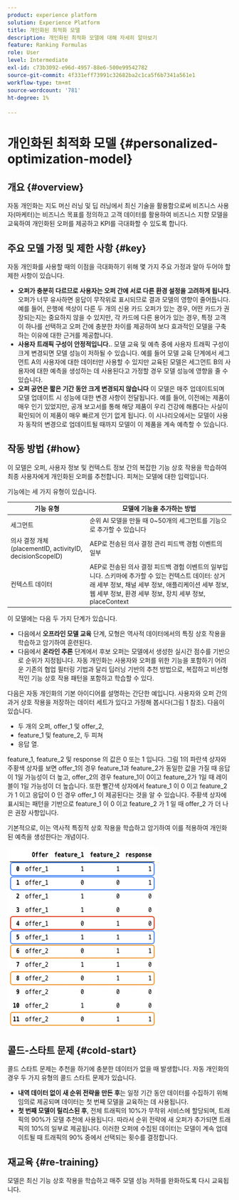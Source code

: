 ```yaml
---
product: experience platform
solution: Experience Platform
title: 개인화된 최적화 모델
description: 개인화된 최적화 모델에 대해 자세히 알아보기
feature: Ranking Formulas
role: User
level: Intermediate
exl-id: c73b3092-e96d-4957-88e6-500e99542782
source-git-commit: 4f331eff73991c32682ba2c1ca5f6b7341a561e1
workflow-type: tm+mt
source-wordcount: '781'
ht-degree: 1%

---
```


# 개인화된 최적화 모델 {#personalized-optimization-model}

## 개요 {#overview}

자동 개인화는 지도 머신 러닝 및 딥 러닝에서 최신 기술을 활용함으로써 비즈니스 사용자(마케터)는 비즈니스 목표를 정의하고 고객 데이터를 활용하여 비즈니스 지향 모델을 교육하여 개인화된 오퍼를 제공하고 KPI를 극대화할 수 있도록 합니다.

## 주요 모델 가정 및 제한 사항 {#key}

자동 개인화를 사용할 때의 이점을 극대화하기 위해 몇 가지 주요 가정과 알아 두어야 할 제한 사항이 있습니다.

* **오퍼가 충분히 다르므로 사용자는 오퍼 간에 서로 다른 환경 설정을 고려하게 됩니다**. 오퍼가 너무 유사하면 응답이 무작위로 표시되므로 결과 모델의 영향이 줄어듭니다.
예를 들어, 은행에 색상이 다른 두 개의 신용 카드 오퍼가 있는 경우, 어떤 카드가 권장되는지는 중요하지 않을 수 있지만, 각 카드에 다른 용어가 있는 경우, 특정 고객이 하나를 선택하고 오퍼 간에 충분한 차이를 제공하여 보다 효과적인 모델을 구축하는 이유에 대한 근거를 제공합니다.
* **사용자 트래픽 구성이 안정적입니다.**. 모델 교육 및 예측 중에 사용자 트래픽 구성이 크게 변경되면 모델 성능이 저하될 수 있습니다. 예를 들어 모델 교육 단계에서 세그먼트 A의 사용자에 대한 데이터만 사용할 수 있지만 교육된 모델은 세그먼트 B의 사용자에 대한 예측을 생성하는 데 사용된다고 가정할 경우 모델 성능에 영향을 줄 수 있습니다.
* **오퍼 공연은 짧은 기간 동안 크게 변경되지 않습니다** 이 모델은 매주 업데이트되며 모델 업데이트 시 성능에 대한 변경 사항이 전달됩니다. 예를 들어, 이전에는 제품이 매우 인기 있었지만, 공개 보고서를 통해 해당 제품이 우리 건강에 해롭다는 사실이 확인되어 이 제품이 매우 빠르게 인기 없게 됩니다. 이 시나리오에서는 모델이 사용자 동작의 변경으로 업데이트될 때까지 모델이 이 제품을 계속 예측할 수 있습니다.

## 작동 방법 {#how}

이 모델은 오퍼, 사용자 정보 및 컨텍스트 정보 간의 복잡한 기능 상호 작용을 학습하여 최종 사용자에게 개인화된 오퍼를 추천합니다. 피쳐는 모델에 대한 입력입니다.

기능에는 세 가지 유형이 있습니다.

| 기능 유형 | 모델에 기능을 추가하는 방법 |
|--------------|----------------------------|
| 세그먼트 | 순위 AI 모델을 만들 때 0~50개의 세그먼트를 기능으로 추가할 수 있습니다 |
| 의사 결정 개체(placementID, activityID, decisionScopeID) | AEP로 전송된 의사 결정 관리 피드백 경험 이벤트의 일부 |
| 컨텍스트 데이터 | AEP로 전송된 의사 결정 피드백 경험 이벤트의 일부입니다. 스키마에 추가할 수 있는 컨텍스트 데이터: 상거래 세부 정보, 채널 세부 정보, 애플리케이션 세부 정보, 웹 세부 정보, 환경 세부 정보, 장치 세부 정보, placeContext |

이 모델에는 다음 두 가지 단계가 있습니다.

* 다음에서 **오프라인 모델 교육** 단계, 모형은 역사적 데이터에서의 특징 상호 작용을 학습하고 암기하여 훈련된다.
* 다음에서 **온라인 추론** 단계에서 후보 오퍼는 모델에서 생성한 실시간 점수를 기반으로 순위가 지정됩니다. 자동 개인화는 사용자와 오퍼를 위한 기능을 포함하기 어려운 기존의 협업 필터링 기법과 달리 딥러닝 기반의 추천 방법으로, 복잡하고 비선형적인 기능 상호 작용 패턴을 포함하고 학습할 수 있다.

다음은 자동 개인화의 기본 아이디어를 설명하는 간단한 예입니다. 사용자와 오퍼 간의 과거 상호 작용을 저장하는 데이터 세트가 있다고 가정해 봅시다(그림 1 참조). 다음이 있습니다.
* 두 개의 오퍼, offer_1 및 offer_2,
* feature_1 및 feature_2, 두 피쳐
* 응답 열.

feature_1, feature_2 및 response 의 값은 0 또는 1 입니다. 그림 1의 파란색 상자와 주황색 상자를 보면 offer_1의 경우 feature_1과 feature_2가 동일한 값을 가질 때 응답이 1일 가능성이 더 높고, offer_2의 경우 feature_1이 0이고 feature_2가 1일 때 레이블이 1일 가능성이 더 높습니다. 또한 빨간색 상자에서 feature_1 이 0 이고 feature_2 가 1 이고 응답이 0 인 경우 offer_1 이 제공된다는 것을 알 수 있습니다. 주황색 상자에 표시되는 패턴을 기반으로 feature_1 이 0 이고 feature_2 가 1 일 때 offer_2 가 더 나은 권장 사항입니다.

기본적으로, 이는 역사적 특징적 상호 작용을 학습하고 암기하여 이를 적용하여 개인화된 예측을 생성한다는 개념이다.

![](../assets/perso-ranking-schema.png)

## 콜드-스타트 문제 {#cold-start}

콜드 스타트 문제는 추천을 하기에 충분한 데이터가 없을 때 발생합니다. 자동 개인화의 경우 두 가지 유형의 콜드 스타트 문제가 있습니다.

* **내역 데이터 없이 새 순위 전략을 만든 후**&#x200B;는 일정 기간 동안 데이터를 수집하기 위해 임의로 제공되며 데이터는 첫 번째 모델을 교육하는 데 사용됩니다.
* **첫 번째 모델이 릴리스된 후**, 전체 트래픽의 10%가 무작위 서비스에 할당되며, 트래픽의 90%가 모델 추천에 사용됩니다. 따라서 순위 전략에 새 오퍼가 추가되면 트래픽의 10%의 일부로 제공됩니다. 이러한 오퍼에 수집된 데이터는 모델이 계속 업데이트될 때 트래픽의 90% 중에서 선택되는 횟수를 결정합니다.

## 재교육 {#re-training}

모델은 최신 기능 상호 작용을 학습하고 매주 모델 성능 저하를 완화하도록 다시 교육됩니다.
